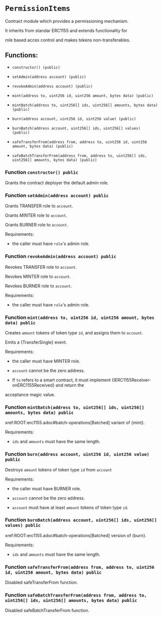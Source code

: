 # `PermissionItems`

Contract module which provides a permissioning mechanism.

It inherits from standar ERC1155 and extends functionality for

role based acces control and makes tokens non-transferables.

## Functions:

- `constructor() (public)`

- `setAdmin(address account) (public)`

- `revokeAdmin(address account) (public)`

- `mint(address to, uint256 id, uint256 amount, bytes data) (public)`

- `mintBatch(address to, uint256[] ids, uint256[] amounts, bytes data) (public)`

- `burn(address account, uint256 id, uint256 value) (public)`

- `burnBatch(address account, uint256[] ids, uint256[] values) (public)`

- `safeTransferFrom(address from, address to, uint256 id, uint256 amount, bytes data) (public)`

- `safeBatchTransferFrom(address from, address to, uint256[] ids, uint256[] amounts, bytes data) (public)`

### Function `constructor() public`

Grants the contract deployer the default admin role.

### Function `setAdmin(address account) public`

Grants TRANSFER role to `account`.

Grants MINTER role to `account`.

Grants BURNER role to `account`.

Requirements:

- the caller must have ``role``'s admin role.

### Function `revokeAdmin(address account) public`

Revokes TRANSFER role to `account`.

Revokes MINTER role to `account`.

Revokes BURNER role to `account`.

Requirements:

- the caller must have ``role``'s admin role.

### Function `mint(address to, uint256 id, uint256 amount, bytes data) public`

Creates `amount` tokens of token type `id`, and assigns them to `account`.

Emits a {TransferSingle} event.

Requirements:

- the caller must have MINTER role.

- `account` cannot be the zero address.

- If `to` refers to a smart contract, it must implement {IERC1155Receiver-onERC1155Received} and return the

acceptance magic value.

### Function `mintBatch(address to, uint256[] ids, uint256[] amounts, bytes data) public`

xref:ROOT:erc1155.adoc#batch-operations[Batched] variant of {mint}.

Requirements:

- `ids` and `amounts` must have the same length.

### Function `burn(address account, uint256 id, uint256 value) public`

Destroys `amount` tokens of token type `id` from `account`

Requirements:

- the caller must have BURNER role.

- `account` cannot be the zero address.

- `account` must have at least `amount` tokens of token type `id`.

### Function `burnBatch(address account, uint256[] ids, uint256[] values) public`

xref:ROOT:erc1155.adoc#batch-operations[Batched] version of {burn}.

Requirements:

- `ids` and `amounts` must have the same length.

### Function `safeTransferFrom(address from, address to, uint256 id, uint256 amount, bytes data) public`

Disabled safeTransferFrom function.

### Function `safeBatchTransferFrom(address from, address to, uint256[] ids, uint256[] amounts, bytes data) public`

Disabled safeBatchTransferFrom function.
